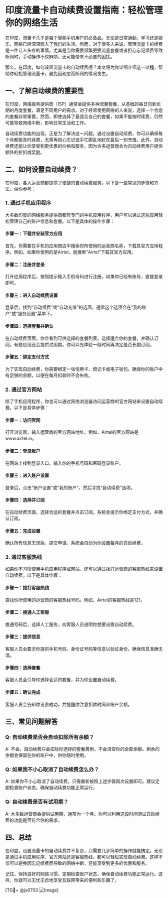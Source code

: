 # 印度流量卡自动续费设置指南：轻松管理你的网络生活

在印度，流量卡几乎是每个智能手机用户的必备品。无论是日常通勤、学习还是娱乐，网络已经深深嵌入了我们的生活。然而，对于很多人来说，管理流量卡的续费是一件让人头疼的事情。尤其是当你需要频繁更换流量套餐或者担心忘记续费导致断网时，手动操作不仅麻烦，还可能带来不必要的困扰。

那么，在印度，如何设置流量卡的自动续费呢？本文将为你详细介绍这一过程，帮助你轻松管理流量卡，避免因疏忽而断网的情况发生。

## 一、了解自动续费的重要性

在印度，网络服务提供商（ISP）通常会提供多种流量套餐，从基础的每日包到长期的月度套餐，满足不同用户的需求。对于经常使用网络的人来说，选择一个合适的套餐非常重要。然而，即使选择了最适合自己的套餐，如果不能按时续费，仍然可能导致网络中断，影响日常生活和工作。

自动续费功能的出现，正是为了解决这一问题。通过设置自动续费，你可以确保每个月都能及时续费，无需再担心忘记或手忙脚乱地赶在最后一刻充值。此外，自动续费还能让你享受到更优惠的价格和服务，因为许多运营商会为自动续费用户提供额外的折扣或奖励。

## 二、如何设置自动续费？

在印度，各大运营商都提供了便捷的自动续费服务。以下是一些常见的步骤和方法，供你参考：

### 1. **通过手机应用程序**

大多数印度的网络服务提供商都有专门的手机应用程序，用户可以通过这些应用轻松管理自己的账户信息和套餐。以下是具体的操作步骤：

#### 步骤一：下载并安装官方应用
首先，你需要在手机的应用商店中搜索你所使用的运营商名称，下载其官方应用程序。例如，如果你使用的是Airtel，就搜索“Airtel”下载其官方应用。

#### 步骤二：注册并登录
打开应用程序后，按照提示输入手机号码进行注册。如果你已经有账号，直接登录即可。

#### 步骤三：进入自动续费设置
登录后，找到“自动续费”或“自动充值”的选项。通常这个选项会在“我的账户”或“服务设置”菜单下。

#### 步骤四：选择套餐并确认
在自动续费页面，你会看到可供选择的套餐列表。选择适合你的套餐，并确认订阅。有些应用还会提供试用期，你可以先体验一段时间再决定是否长期订阅。

#### 步骤五：绑定支付方式
为了实现自动续费，你需要绑定一张信用卡、借记卡或电子钱包。确保你的账户中有足够的余额，以便在每月扣款时不会失败。

### 2. **通过官方网站**

除了手机应用程序，你也可以通过网络浏览器访问运营商的官方网站来设置自动续费。以下是具体步骤：

#### 步骤一：访问官网
打开浏览器，输入运营商的官方网站地址。例如，Airtel的官方网站是www.airtel.in。

#### 步骤二：登录账户
在网站上找到登录入口，输入你的手机号码和密码登录账户。

#### 步骤三：进入账户设置
登录后，点击“账户设置”或“我的账户”，然后寻找“自动续费”选项。

#### 步骤四：选择并订阅
在自动续费页面，选择合适的套餐并点击订阅。系统会提示你绑定支付方式，并确认订阅。

#### 步骤五：完成设置
确认所有信息无误后，提交申请。系统会自动为你设置每月的自动续费。

### 3. **通过客服热线**

如果你不习惯使用手机应用程序或网站，还可以通过拨打运营商的客服热线来设置自动续费。以下是具体步骤：

#### 步骤一：拨打客服热线
查找你所使用的运营商的客服热线号码。例如，Airtel的客服热线是121。

#### 步骤二：接通人工客服
拨通号码后，选择人工服务，向客服人员说明你想要设置自动续费。

#### 步骤三：提供信息
客服人员会要求你提供手机号码、身份证号码等信息以验证身份。确保信息准确无误。

#### 步骤四：选择套餐
客服人员会引导你选择合适的套餐，并为你设置自动续费。

#### 步骤五：确认完成
客服人员会告知你设置成功，并提醒你注意扣款时间和账户余额。

## 三、常见问题解答

### Q: 自动续费是否会自动扣除所有余额？
A: 不会。自动续费只会扣除你选择的套餐费用，不会清空你的全部余额。剩余的余额会保留在你的账户中，供你随时使用。

### Q: 如果我不小心取消了自动续费怎么办？
A: 如果你不小心取消了自动续费，只需重新按照上述步骤再次设置即可。建议定期检查账户状态，确保自动续费功能正常运行。

### Q: 自动续费是否有试用期？
A: 大多数运营商会提供试用期，通常为一个月。你可以利用这段时间测试自动续费的功能是否符合你的需求。

## 四、总结

在印度，设置流量卡的自动续费并不复杂，只需要几步简单的操作就能搞定。无论是通过手机应用程序、官方网站还是客服热线，都可以轻松实现自动续费。这样不仅可以避免因忘记续费而导致的网络中断，还能享受到更多的优惠和服务。

记住，保持良好的网络习惯，定期检查账户状态，确保自动续费功能正常运行。这样，你就可以无忧无虑地享受互联网带来的便利和乐趣了。

[TG💪+ @jx0703 ![Image](https://github.com/user-attachments/assets/dbca1d08-cadb-493c-b0ec-ad6f7a83f270)]